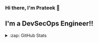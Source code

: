 ### Hi there, I'm Prateek 👋 

<!-- [![Website](https://img.shields.io/website?label=codeSTACKr.com&style=for-the-badge&url=https%3A%2F%2Fcodestackr.com)](https://codestackr.com)
[![Twitter Follow](https://img.shields.io/twitter/follow/codeSTACKr?color=1DA1F2&logo=twitter&style=for-the-badge)](https://twitter.com/intent/follow?original_referer=https%3A%2F%2Fgithub.com%2FcodeSTACKr&screen_name=codeSTACKr) -->

## I'm a DevSecOps Engineer!!


<details>
  <summary>:zap: GitHub Stats</summary>

  <img align="left" alt="Prateek's GitHub Stats" src="https://github-readme-stats.codestackr.vercel.app/api?username=prateekjaindev&show_icons=true&hide_border=true" />

</details>